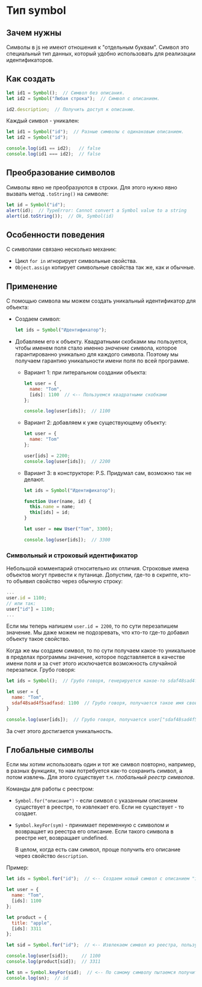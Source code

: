 # Тип symbol

## Зачем нужны

Символы в js не имеют отношения к "отдельным буквам". Символ это специальный тип данных, который удобно использовать для реализации идентификаторов.

## Как создать

```javascript
let id1 = Symbol();  // Символ без описания.
let id2 = Symbol("Любая строка");  // Символ с описанием.
```

```javascript
id2.description;  // Получить доступ к описанию.
```

Каждый символ - уникален:

```javascript
let id1 = Symbol("id");  // Разные символы с одинаковым описанием.
let id2 = Symbol("id");

console.log(id1 == id2);   // false
console.log(id1 === id2);  // false
```

## Преобразование символов

Символы явно не преобразуются в строки. Для этого нужно явно вызвать метод `.toString()` на символе:

```javascript
let id = Symbol("id");
alert(id);  // TypeError: Cannot convert a Symbol value to a string
alert(id.toString());  // Ok, Symbol(id)
```

## Особенности поведения

С символами связано несколько механик:

* Цикл `for in` игнорирует символьные свойства.
* `Object.assign` копирует символьные свойства так же, как и обычные.

## Применение

С помощью символа мы можем создать уникальный идентификатор для объекта:

* Создаем символ:

  ```javascript
  let ids = Symbol("Идентификатор");
  ```

* Добавляем его к объекту. Квадратными скобками мы пользуется, чтобы именем поля стало именно *значение* символа, которое гарантированно уникально для каждого символа. Поэтому мы получаем гарантию уникальности имени поля по всей программе.

  * Вариант 1: при литеральном создании объекта:

    ```javascript
    let user = {
      name: "Tom",
      [ids]: 1100  // <-- Пользуемся квадратными скобками
    };
    
    console.log(user[ids]);  // 1100
    ```

  * Вариант 2: добавляем к уже существующему объекту:

    ```javascript
    let user = {
      name: "Tom"
    };
    
    user[ids] = 2200;
    console.log(user[ids]);  // 2200
    ```

  * Вариант 3: в конструкторе: P.S. Придумал сам, возможно так не делают.

    ```javascript
    let ids = Symbol("Идентификатор");
    
    function User(name, id) {
      this.name = name;
      this[ids] = id;
    }
    
    let user = new User("Tom", 3300);
    
    console.log(user[ids]);  // 3300
    ```

### Символьный и строковый идентификатор

Небольшой комментарий относительно их отличия. Строковые имена объектов могут привести к путанице. Допустим, где-то в скрипте, кто-то объявил свойство через обычную строку:

```javascript
...
user.id = 1100;
// или так:
user["id"] = 1100;
...
```

Если мы теперь напишем `user.id = 2200`, то по сути перезапишем значение. Мы даже можем не подозревать, что кто-то где-то добавил объекту такое свойство.

Когда же мы создаем символ, то по сути получаем какое-то уникальное в пределах программы значение, которое подставляется в качестве имени поля и за счет этого исключается возможность случайной перезаписи. Грубо говоря:

```javascript
let ids = Symbol();  // Грубо говоря, генерируется какое-то sdaf48sad4f5sadfasd

let user = {
  name: "Tom",
  sdaf48sad4f5sadfasd: 1100  // Грубо говоря, получается такое имя свойства
}

console.log(user[ids]);  // Грубо говоря, получается user["sdaf48sad4f5sadfasd"])
```

За счет этого достигается уникальность.

## Глобальные символы

Если мы хотим использовать один и тот же символ повторно, например, в разных функциях, то нам потребуется как-то сохранить символ, а потом извлечь. Для этого существует т.н. *глобальный реестр символов*.

Команды для работы с реестром:

* `Symbol.for("описание")` - если символ с указанным описанием существует в реестре, то извлекает его. Если не существует - то создает.

* `Symbol.keyFor(sym)` - принимает переменную с символом и возвращает из реестра его описание. Если такого символа в реестре нет, возвращает undefined.

  В целом, когда есть сам символ, проще получить его описание через свойство `description`.

Пример:

```javascript
let ids = Symbol.for("id");  // <-- Создаем новый символ с описанием "id" в реестре

let user = {
  name: "Tom",
  [ids]: 1100
};

let product = {
  title: "apple",
  [ids]: 3311
};

let sid = Symbol.for("id");  // <-- Извлекаем символ из реестра, пользуясь описанием

console.log(user[sid]);     // 1100
console.log(product[sid]);  // 3311

let sn = Symbol.keyFor(sid);  // <-- По самому символу пытаемся получить его описание
console.log(sn);  // id
```

